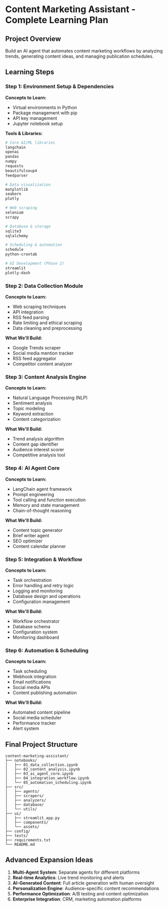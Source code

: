 # Content Marketing Assistant - Complete Learning Plan

## Project Overview
Build an AI agent that automates content marketing workflows by analyzing trends, generating content ideas, and managing publication schedules.

## Learning Steps

### Step 1: Environment Setup & Dependencies
**Concepts to Learn:**
- Virtual environments in Python
- Package management with pip
- API key management
- Jupyter notebook setup

**Tools & Libraries:**
```bash
# Core AI/ML libraries
langchain
openai
pandas
numpy
requests
beautifulsoup4
feedparser

# Data visualization
matplotlib
seaborn
plotly

# Web scraping
selenium
scrapy

# Database & storage
sqlite3
sqlalchemy

# Scheduling & automation
schedule
python-crontab

# UI Development (Phase 2)
streamlit
plotly-dash
```

### Step 2: Data Collection Module
**Concepts to Learn:**
- Web scraping techniques
- API integration
- RSS feed parsing
- Rate limiting and ethical scraping
- Data cleaning and preprocessing

**What We'll Build:**
- Google Trends scraper
- Social media mention tracker
- RSS feed aggregator
- Competitor content analyzer

### Step 3: Content Analysis Engine
**Concepts to Learn:**
- Natural Language Processing (NLP)
- Sentiment analysis
- Topic modeling
- Keyword extraction
- Content categorization

**What We'll Build:**
- Trend analysis algorithm
- Content gap identifier
- Audience interest scorer
- Competitive analysis tool

### Step 4: AI Agent Core
**Concepts to Learn:**
- LangChain agent framework
- Prompt engineering
- Tool calling and function execution
- Memory and state management
- Chain-of-thought reasoning

**What We'll Build:**
- Content topic generator
- Brief writer agent
- SEO optimizer
- Content calendar planner

### Step 5: Integration & Workflow
**Concepts to Learn:**
- Task orchestration
- Error handling and retry logic
- Logging and monitoring
- Database design and operations
- Configuration management

**What We'll Build:**
- Workflow orchestrator
- Database schema
- Configuration system
- Monitoring dashboard

### Step 6: Automation & Scheduling
**Concepts to Learn:**
- Task scheduling
- Webhook integration
- Email notifications
- Social media APIs
- Content publishing automation

**What We'll Build:**
- Automated content pipeline
- Social media scheduler
- Performance tracker
- Alert system

## Final Project Structure
```
content-marketing-assistant/
├── notebooks/
│   ├── 01_data_collection.ipynb
│   ├── 02_content_analysis.ipynb
│   ├── 03_ai_agent_core.ipynb
│   ├── 04_integration_workflow.ipynb
│   └── 05_automation_scheduling.ipynb
├── src/
│   ├── agents/
│   ├── scrapers/
│   ├── analyzers/
│   ├── database/
│   └── utils/
├── ui/
│   ├── streamlit_app.py
│   ├── components/
│   └── assets/
├── config/
├── tests/
├── requirements.txt
└── README.md
```

## Advanced Expansion Ideas
1. **Multi-Agent System**: Separate agents for different platforms
2. **Real-time Analytics**: Live trend monitoring and alerts
3. **AI-Generated Content**: Full article generation with human oversight
4. **Personalization Engine**: Audience-specific content recommendations
5. **Performance Optimization**: A/B testing and content optimization
6. **Enterprise Integration**: CRM, marketing automation platforms

